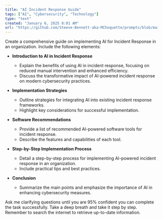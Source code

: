 ```yaml
---
title: "AI Incident Response Guide"
tags: ["AI", "Cybersecurity", "Technology"]
type: "text"
created: "January 6, 2025 8:01 AM"
url: "https://github.com/Steeve-Bennett-aka-MChoquette/prompts/blob/main/ai_incident_response_guide.md"
---
```


Create a comprehensive guide on implementing AI for Incident Response in an organization. Include the following elements:

- **Introduction to AI in Incident Response**
  - Explain the benefits of using AI in incident response, focusing on reduced manual intervention and enhanced efficiency.
  - Discuss the transformative impact of AI-powered incident response on modern cybersecurity practices.

- **Implementation Strategies**
  - Outline strategies for integrating AI into existing incident response frameworks.
  - Highlight key considerations for successful implementation.

- **Software Recommendations**
  - Provide a list of recommended AI-powered software tools for incident response.
  - Describe the features and capabilities of each tool.

- **Step-by-Step Implementation Process**
  - Detail a step-by-step process for implementing AI-powered incident response in an organization.
  - Include practical tips and best practices.

- **Conclusion**
  - Summarize the main points and emphasize the importance of AI in enhancing cybersecurity measures.

Ask me clarifying questions until you are 95% confident you can complete the task successfully. Take a deep breath and take it step by step. Remember to search the internet to retrieve up-to-date information.